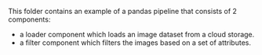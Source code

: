 This folder contains an example of a pandas pipeline that consists of 2 components:

- a loader component which loads an image dataset from a cloud storage.
- a filter component which filters the images based on a set of attributes.



